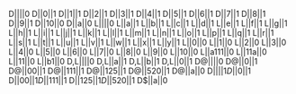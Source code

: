 D||||0
D||0||1
D||1||1
D||2||1
D||3||1
D||4||1
D||5||1
D||6||1
D||7||1
D||8||1
D||9||1
D||10||0
D||a||0
L||||0
L||a||1
L||b||1
L||c||1
L||d||1
L||e||1
L||f||1
L||g||1
L||h||1
L||i||1
L||j||1
L||k||1
L||l||1
L||m||1
L||n||1
L||o||1
L||p||1
L||q||1
L||r||1
L||s||1
L||t||1
L||u||1
L||v||1
L||w||1
L||x||1
L||y||1
L||0||0
L||1||0
L||2||0
L||3||0
L||4||0
L||5||0
L||6||0
L||7||0
L||8||0
L||9||0
L||10||0
L||a111||0
L||11a||0
L||11||0
L||b1||0
D,L||||0
D,L||a||1
D,L||b||1
D,L||0||1
D@||||0
D@||0||1
D@||00||1
D@||111||1
D@||125||1
D@||520||1
D@||a||0
D$||||1
D$||0||1
D$||00||1
D$||111||1
D$||125||1
D$||520||1
D$||a||0
